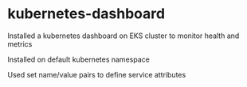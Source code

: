 # kubernetes-dashboard

Installed a kubernetes dashboard on EKS cluster to monitor health and metrics 

Installed on default kubernetes namespace

Used set name/value pairs to define service attributes
